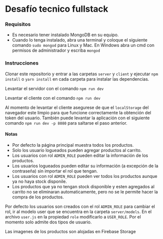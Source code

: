 # Desafío tecnico fullstack

### Requisitos
* Es necesario tener instalado MongoDB en su equipo.
* Cuando lo tenga instalado, abra una terminal y coloque el siguiente comando `sudo mongod` para Linux y Mac. En Windows abra un cmd con permisos de administrador y escriba `mongod`

### Instrucciones

Clonar este repositorio y entrar a las carpetas `server` y `client` y ejecutar `npm install` o `yarn install` en cada carpeta para instalar las dependencias.


Levantar el servidor con el comando `npm run dev`

Levantar el cliente con el comando `npm run dev`

Al momento de levantar el cliente  asegurese de que el `localStorage` del navegador este limpio para que funcione correctamente la obtención del token del usuario.
También puede levantar la aplicación con el siguiente comando `npm run dev -p 8080` para saltarse el paso anterior.

#### Notas
* Por defecto la página principal muestra todos los productos.
* Solo los usuario logueados pueden agregar productos al carrito.
* Los usuarios con rol `ADMIN_ROLE` pueden editar la información de los productos.
* Los usuarios logueados pueden editar su información (a excepción de la contraseña) sin importar el rol que tengan.
* Los usuarios con rol `ADMIN_ROLE` pueden ver todos los productos aunque ya no haya stock disponile.
* Los productos que ya no tengan stock disponible y esten agregados al carrito no se eliminaran automaticamente, pero no se le permite hacer la compra de los productos.


Por defecto los usuarios son creados con el rol `ADMIN_ROLE` para cambiar el rol, ir al modelo user que se encuentra en la carpeta `server/models`. En el archivo `user.js` en la propiedad `role` modificarlo a `USER_ROLE`. Por el momento solo admite dos tipos de usuario.

Las imagenes de los productos son alojadas en Firebase Storage
